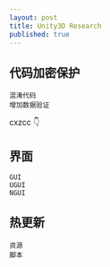 ```yaml
---
layout: post
title: Unity3D Research
published: true
---
```


## 代码加密保护
    混淆代码
    增加数据验证
    
    
cxzcc :point_down:

## 界面
    GUI
    UGUI
    NGUI
    
## 热更新
    资源
    脚本